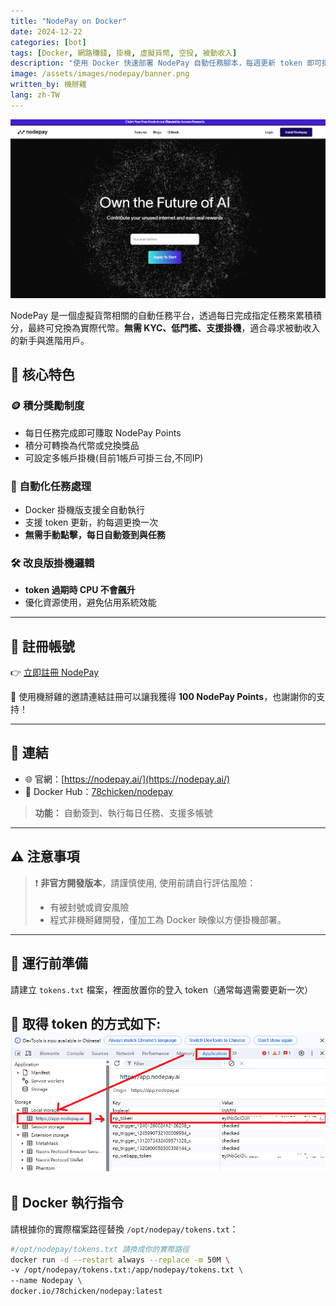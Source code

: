 ```yaml
---
title: "NodePay on Docker"
date: 2024-12-22
categories: [bot]
tags: [Docker, 網路賺錢, 掛機, 虛擬貨幣, 空投, 被動收入]
description: "使用 Docker 快速部署 NodePay 自動任務腳本，每週更新 token 即可掛機賺點數，支援自動完成平台任務。"
image: /assets/images/nodepay/banner.png
written_by: 機掰雞
lang: zh-TW
---
```

![NodePay 封面圖](/assets/images/nodepay/banner.png)

NodePay 是一個虛擬貨幣相關的自動任務平台，透過每日完成指定任務來累積積分，最終可兌換為實際代幣。**無需 KYC、低門檻、支援掛機**，適合尋求被動收入的新手與進階用戶。

## 🌟 核心特色

### 🪙 積分獎勵制度
- 每日任務完成即可賺取 NodePay Points
- 積分可轉換為代幣或兌換獎品
- 可設定多帳戶掛機(目前1帳戶可掛三台,不同IP)

### 🤖 自動化任務處理
- Docker 掛機版支援全自動執行
- 支援 token 更新，約每週更換一次
- **無需手動點擊，每日自動簽到與任務**

### 🛠 改良版掛機邏輯
- **token 過期時 CPU 不會飆升**
- 優化資源使用，避免佔用系統效能

---

## 📝 註冊帳號

👉 [立即註冊 NodePay](https://app.nodepay.ai/register?ref=TCVqK77JRJcYTVG)

🎉 使用機掰雞的邀請連結註冊可以讓我獲得 **100 NodePay Points**，也謝謝你的支持！

---

## 🔗 連結

- 🌐 官網：[https://nodepay.ai/](https://nodepay.ai/)
- 🐳 Docker Hub：[78chicken/nodepay](https://hub.docker.com/r/78chicken/nodepay)
> **功能：** 自動簽到、執行每日任務、支援多帳號

---

## ⚠️ 注意事項

> ❗ **非官方開發版本**，請謹慎使用, 使用前請自行評估風險：
> - 有被封號或資安風險
> - 程式非機掰雞開發，僅加工為 Docker 映像以方便掛機部署。

---

## 📁 運行前準備

請建立 `tokens.txt` 檔案，裡面放置你的登入 token（通常每週需要更新一次）

📌 取得 token 的方式如下:
![NodePay token](/assets/images/nodepay/img_1.png)
---

## 🐳 Docker 執行指令

請根據你的實際檔案路徑替換 `/opt/nodepay/tokens.txt`：

```bash
#/opt/nodepay/tokens.txt 請換成你的實際路徑
docker run -d --restart always --replace -m 50M \
-v /opt/nodepay/tokens.txt:/app/nodepay/tokens.txt \
--name Nodepay \
docker.io/78chicken/nodepay:latest
```
